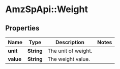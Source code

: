 # AmzSpApi::Weight

## Properties
Name | Type | Description | Notes
------------ | ------------- | ------------- | -------------
**unit** | **String** | The unit of weight. | 
**value** | **String** | The weight value. | 

